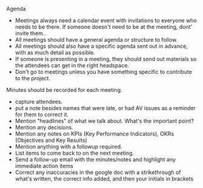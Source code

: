 
Agenda

  * Meetings always need a calendar event with invitations to everyone who needs to be there. If someone doesn't need to be at the meeting, dont' invite them..
  * All meetings should have a general agenda or structure to follow.
  * All meetings should also have a specific agenda sent out in advance, with as much detail as possible.
  * If someone is presenting in a meeting, they should send out materials so the attendees can get in the right headspace.
  * Don't go to meetings unless you have something specific to contribute to the project.

Minutes should be recorded for each meeting.

  * capture attendees.
  * put a note besides names that were late, or had AV issues as a reminder for them to correct it.
  * Mention "headlines" of what we talk about. What's the important point?
  * Mention any decisions.
  * Mention any notes on KPIs (Key Performance Indicators), OKRs (Objectives and Key Results)
  * Mention anything with a followup required.
  * List items to come back to on the next meeting.
  * Send a follow-up email with the minutes/notes and highlight any immediate action items
  * Correct any inaccuracies in the google doc with a strikethrough of what's written, the correct info added, and then your initials in brackets
